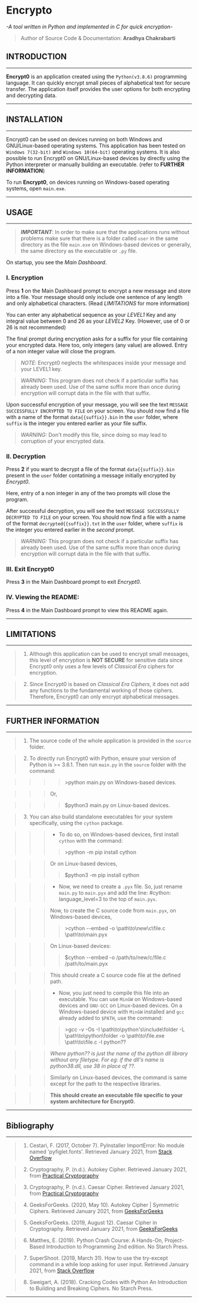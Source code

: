 # Encrypto

*-A tool written in Python and implemented in C for quick encryption-*

>Author of Source Code & Documentation: **Aradhya Chakrabarti**

## INTRODUCTION

---
**Encrypt0** is an application created using the `Python(v3.8.6)` programming language. It can quickly encrypt small pieces of alphabetical text for secure transfer. The application itself provides the user options for both encrypting and decrypting data.

---

## INSTALLATION

---
Encrypt0 can be used on devices running on both Windows and GNU/Linux-based operating systems. This application has been tested on `Windows 7(32-bit)` and `Windows 10(64-bit)` operating systems.
It is also possible to run Encrypt0 on GNU/Linux-based devices by directly using the Python interpreter or manually building an executable. (refer to **FURTHER INFORMATION**)

To run **Encrypt0**, on devices running on Windows-based operating systems, open `main.exe`.


---

## USAGE

---
>***IMPORTANT***: In order to make sure that the applications runs without problems make sure that there is a folder called `user` in the same directory as the file `main.exe` on Windows-based devices or generally, the same directory as the executable or `.py` file.

On startup, you see the *Main Dashboard*.


### I. Encryption

Press **1** on the Main Dashboard prompt to encrypt a new message and store into a file. Your message should only include one sentence of any length and only alphabetical characters. (Read *LIMITATIONS* for more information)

You can enter any alphabetical sequence as your *LEVEL1* Key and any integral value between 0 and 26 as your *LEVEL2* Key. (However, use of 0 or 26 is not recommended)

The final prompt during encryption asks for a suffix for your file containing your encrypted data. Here too, only integers (any value) are allowed. Entry of a non integer value will close the program.

>*NOTE*: Encrypt0 neglects the whitespaces inside your message and your LEVEL1 key.

>*WARNING:* This program does not check if a particular suffix has already been used. Use of the same suffix more than once during encryption will corrupt data in the file with that suffix.

Upon successful encryption of your message, you will see the text `MESSAGE SUCCESSFULLY ENCRYPTED TO FILE` on your screen. You should now find a file with a name of the format `data{{suffix}}.bin` in the `user` folder, where `suffix` is the integer you entered earlier as your file suffix.

>*WARNING:* Don't modify this file, since doing so may lead to corruption of your encrypted data.


### II. Decryption


Press **2** if you want to decrypt a file of the format `data{{suffix}}.bin` present in the `user` folder contatining a message initially encrypted by *Encrypt0*.

Here, entry of a non integer in any of the two prompts will close the program.

After successful decryption, you will see the text `MESSAGE SUCCESSFULLY DECRYPTED TO FILE` on your screen. You should now find a file with a name of the format `decrypted{{suffix}}.txt` in the `user` folder, where `suffix` is the integer you entered earlier in the *second* prompt.

>*WARNING:* This program does not check if a particular suffix has already been used. Use of the same suffix more than once during encryption will corrupt data in the file with that suffix.

### III. Exit Encrypt0

Press **3** in the Main Dashboard prompt to exit *Encrypt0*.

### IV. Viewing the README:

Press **4** in the Main Dashboard prompt to view this README again.

---

## LIMITATIONS

---
>1. Although this application can be used to encrypt small messages, this level of encryption is **NOT SECURE** for sensitive data since Encrypt0 only uses a few levels of *Classical Era* ciphers for encryption.

>2. Since Encrypt0 is based on *Classical Era Ciphers*, it does not add any functions to the fundamental working of those ciphers. Therefore, Encrypt0 can only encrypt alphabetical messages.

---

## FURTHER INFORMATION

---
>1. The source code of the whole application is provided in the `source` folder.

>2. To directly run Encrypt0 with Python, ensure your version of Python is >= 3.6.1. Then run `main.py` in the `source` folder with the command:

>>>>\>python main.py
>>>on Windows-based devices.

>>>Or,

>>>>$python3 main.py
>>>on Linux-based devices.

>3. You can also build standalone executables for your system specifically, using the `cython` package.

>>>- To do so, on Windows-based devices, first install `cython` with the command:
>>>>\>python -m pip install cython

>>>Or on Linux-based devices, 
>>>>$python3 -m pip install cython

>>>- Now, we need to create a `.pyx` file. So, just rename `main.py` to `main.pyx` and add the line:
>>>\#cython: language_level=3
>>>to the top of `main.pyx`.

>>>Now, to create the C source code from `main.pyx`, on Windows-based devices,
>>>>\>cython --embed -o \path\to\new\c\file.c \path\to\main.pyx

>>>On Linux-based devices:
>>>>$cython --embed -o /path/to/new/c/file.c /path/to/main.pyx 

>>>This should create a C source code file at the defined path.

>>>- Now, you just need to compile this file into an executable.
>>>You can use `MinGW` on Windows-based devices and `GNU-GCC` on Linux-based devices.
>>>On a Windows-based device with `MinGW` installed and `gcc` already added to `$PATH`, use the command:
>>>>\>gcc -v -Os -I \path\to\python's\include\folder -L \path\to\python\folder  -o \path\to\file.exe \path\to\file.c  -l python??

>>>*Where python?? is just the name of the python dll library without any filetype. For eg: if the dll's name is python38.dll, use 38 in place of ??.*

>>>Similarly on Linux-based devices, the command is same except for the path to the respective libraries.

>>>**This should create an executable file specific to your system architecture for Encrypt0.**

---

## Bibliography

---
>1. Cestari, F. (2017, October 7). PyInstaller ImportError: No module named 'pyfiglet.fonts'. Retrieved January 2021, from [Stack Overflow](https://stackoverflow.com/a/46615852)

>2. Cryptography, P. (n.d.). Autokey Cipher. Retrieved January 2021, from [Practical Cryptography](http://www.practicalcryptography.com/ciphers/autokey-cipher/)

>3. Cryptography, P. (n.d.). Caesar Cipher. Retrieved January 2021, from [Practical Cryptography](http://www.practicalcryptography.com/ciphers/caesar-cipher/)

>4. GeeksForGeeks. (2020, May 10). Autokey Cipher | Symmetric Ciphers. Retrieved January 2021, from [GeeksForGeeks](https://www.geeksforgeeks.org/autokey-cipher-symmetric-ciphers/)

>5. GeeksForGeeks. (2019, August 12). Caesar Cipher in Cryptography. Retrieved January 2021, from [GeeksForGeeks](https://www.geeksforgeeks.org/caesar-cipher-in-cryptography/)

>6. Matthes, E. (2019). Python Crash Course: A Hands-On, Project-Based Introduction to Programming 2nd edition. No Starch Press.

>7. SuperShoot. (2019, March 31). How to use the try-except command in a while loop asking for user input. Retrieved January 2021, from [Stack Overflow](https://stackoverflow.com/a/55437460)

>8. Sweigart, A. (2018). Cracking Codes with Python An Introduction to Building and Breaking Ciphers. No Starch Press.

---